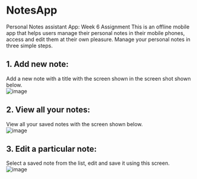 # NotesApp
Personal Notes assistant App: Week 6 Assignment
This is an offline mobile app that helps users manage their personal notes in their mobile phones, access and edit them at their own pleasure. Manage your personal notes in three simple steps.

## 1. Add new note:
 Add a new note with a title with the screen shown in the screen shot shown below.<br/>
![image](https://user-images.githubusercontent.com/18227615/201938487-7bcb3fbf-9466-444a-a6a5-09383b876793.png)

## 2. View all your notes:
View all your saved notes with the screen shown below.<br/>
![image](https://user-images.githubusercontent.com/18227615/201938282-c210b12a-5307-47fc-81af-5b19d0be90cc.png)

## 3. Edit a particular note:
Select a saved note from the list, edit and save it using this screen.<br/>
![image](https://user-images.githubusercontent.com/18227615/201938565-abb6e6c0-2faf-421a-ab07-b0ca680aa86d.png)

